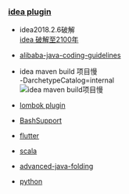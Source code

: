 ### [idea plugin](https://plugins.jetbrains.com/)
- idea2018.2.6破解  
[idea 破解至2100年](https://blog.csdn.net/halen001/article/details/81137092)

- [alibaba-java-coding-guidelines](https://plugins.jetbrains.com/plugin/10046-alibaba-java-coding-guidelines)

- idea maven build 项目慢  
  -DarchetypeCatalog=internal  
  ![idea maven build项目慢](https://github.com/Dongzai1005/learning/blob/master/notes/src/main/java/wang/xiaoluobo/images/idea01.png)
  
- [lombok plugin](https://plugins.jetbrains.com/plugin/6317-lombok-plugin)

- [BashSupport](https://plugins.jetbrains.com/plugin/4230-bashsupport)

- [flutter](https://plugins.jetbrains.com/plugin/9212-flutter)

- [scala](https://plugins.jetbrains.com/plugin/1347-scala)

- [advanced-java-folding](https://plugins.jetbrains.com/plugin/9320-advanced-java-folding)

- [python](https://plugins.jetbrains.com/plugin/631-python)

